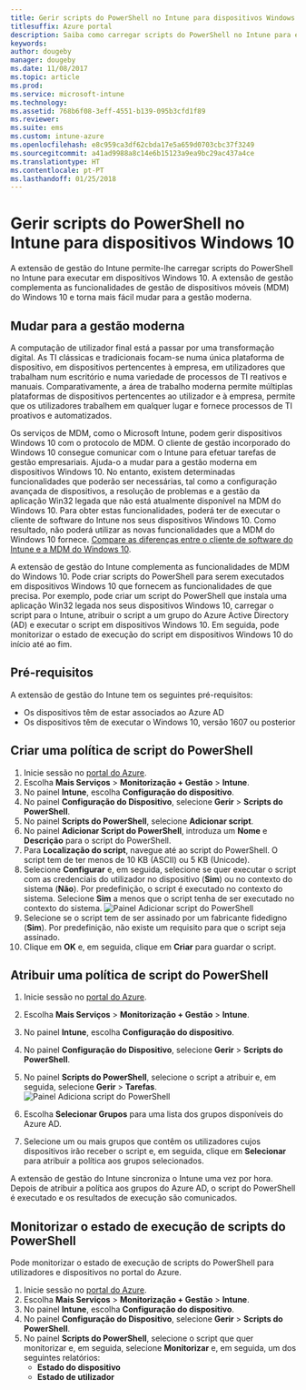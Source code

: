 ```yaml
---
title: Gerir scripts do PowerShell no Intune para dispositivos Windows 10
titlesuffix: Azure portal
description: Saiba como carregar scripts do PowerShell no Intune para executar em dispositivos Windows 10.
keywords: 
author: dougeby
manager: dougeby
ms.date: 11/08/2017
ms.topic: article
ms.prod: 
ms.service: microsoft-intune
ms.technology: 
ms.assetid: 768b6f08-3eff-4551-b139-095b3cfd1f89
ms.reviewer: 
ms.suite: ems
ms.custom: intune-azure
ms.openlocfilehash: e8c959ca3df62cbda17e5a659d0703cbc37f3249
ms.sourcegitcommit: a41ad9988a8c14e6b15123a9ea9bc29ac437a4ce
ms.translationtype: HT
ms.contentlocale: pt-PT
ms.lasthandoff: 01/25/2018
---
```

# <a name="manage-powershell-scripts-in-intune-for-windows-10-devices"></a>Gerir scripts do PowerShell no Intune para dispositivos Windows 10
A extensão de gestão do Intune permite-lhe carregar scripts do PowerShell no Intune para executar em dispositivos Windows 10. A extensão de gestão complementa as funcionalidades de gestão de dispositivos móveis (MDM) do Windows 10 e torna mais fácil mudar para a gestão moderna.

## <a name="moving-to-modern-management"></a>Mudar para a gestão moderna
A computação de utilizador final está a passar por uma transformação digital. As TI clássicas e tradicionais focam-se numa única plataforma de dispositivo, em dispositivos pertencentes à empresa, em utilizadores que trabalham num escritório e numa variedade de processos de TI reativos e manuais. Comparativamente, a área de trabalho moderna permite múltiplas plataformas de dispositivos pertencentes ao utilizador e à empresa, permite que os utilizadores trabalhem em qualquer lugar e fornece processos de TI proativos e automatizados. 

Os serviços de MDM, como o Microsoft Intune, podem gerir dispositivos Windows 10 com o protocolo de MDM. O cliente de gestão incorporado do Windows 10 consegue comunicar com o Intune para efetuar tarefas de gestão empresariais. Ajuda-o a mudar para a gestão moderna em dispositivos Windows 10. No entanto, existem determinadas funcionalidades que poderão ser necessárias, tal como a configuração avançada de dispositivos, a resolução de problemas e a gestão da aplicação Win32 legada que não está atualmente disponível na MDM do Windows 10. Para obter estas funcionalidades, poderá ter de executar o cliente de software do Intune nos seus dispositivos Windows 10. Como resultado, não poderá utilizar as novas funcionalidades que a MDM do Windows 10 fornece. [Compare as diferenças entre o cliente de software do Intune e a MDM do Windows 10](https://docs.microsoft.com/intune-classic/deploy-use/pc-management-comparison).

A extensão de gestão do Intune complementa as funcionalidades de MDM do Windows 10. Pode criar scripts do PowerShell para serem executados em dispositivos Windows 10 que fornecem as funcionalidades de que precisa. Por exemplo, pode criar um script do PowerShell que instala uma aplicação Win32 legada nos seus dispositivos Windows 10, carregar o script para o Intune, atribuir o script a um grupo do Azure Active Directory (AD) e executar o script em dispositivos Windows 10. Em seguida, pode monitorizar o estado de execução do script em dispositivos Windows 10 do início até ao fim.

## <a name="prerequisites"></a>Pré-requisitos
A extensão de gestão do Intune tem os seguintes pré-requisitos:
- Os dispositivos têm de estar associados ao Azure AD
- Os dispositivos têm de executar o Windows 10, versão 1607 ou posterior

## <a name="create-a-powershell-script-policy"></a>Criar uma política de script do PowerShell 
1. Inicie sessão no [portal do Azure](https://portal.azure.com).
2. Escolha **Mais Serviços** > **Monitorização + Gestão** > **Intune**.
3. No painel **Intune**, escolha **Configuração do dispositivo**.
4. No painel **Configuração do Dispositivo**, selecione **Gerir** > **Scripts do PowerShell**.
5. No painel **Scripts do PowerShell**, selecione **Adicionar script**.
6. No painel **Adicionar Script do PowerShell**, introduza um **Nome** e **Descrição** para o script do PowerShell.
7. Para **Localização do script**, navegue até ao script do PowerShell. O script tem de ter menos de 10 KB (ASCII) ou 5 KB (Unicode).
8. Selecione **Configurar** e, em seguida, selecione se quer executar o script com as credenciais do utilizador no dispositivo (**Sim**) ou no contexto do sistema (**Não**). Por predefinição, o script é executado no contexto do sistema. Selecione **Sim** a menos que o script tenha de ser executado no contexto do sistema. 
  ![Painel Adicionar script do PowerShell](./media/mgmt-extension-add-script.png)
9. Selecione se o script tem de ser assinado por um fabricante fidedigno (**Sim**). Por predefinição, não existe um requisito para que o script seja assinado. 
10. Clique em **OK** e, em seguida, clique em **Criar** para guardar o script.

## <a name="assign-a-powershell-script-policy"></a>Atribuir uma política de script do PowerShell
1. Inicie sessão no [portal do Azure](https://portal.azure.com).
2. Escolha **Mais Serviços** > **Monitorização + Gestão** > **Intune**.
3. No painel **Intune**, escolha **Configuração do dispositivo**.
4. No painel **Configuração do Dispositivo**, selecione **Gerir** > **Scripts do PowerShell**.
5. No painel **Scripts do PowerShell**, selecione o script a atribuir e, em seguida, selecione **Gerir** > **Tarefas**.
  ![Painel Adiciona script do PowerShell](./media/mgmt-extension-assignments.png)
 
6. Escolha **Selecionar Grupos** para uma lista dos grupos disponíveis do Azure AD. 
7. Selecione um ou mais grupos que contêm os utilizadores cujos dispositivos irão receber o script e, em seguida, clique em **Selecionar** para atribuir a política aos grupos selecionados.

A extensão de gestão do Intune sincroniza o Intune uma vez por hora. Depois de atribuir a política aos grupos do Azure AD, o script do PowerShell é executado e os resultados de execução são comunicados. 
 
## <a name="monitor-run-status-for-powershell-scripts"></a>Monitorizar o estado de execução de scripts do PowerShell
Pode monitorizar o estado de execução de scripts do PowerShell para utilizadores e dispositivos no portal do Azure.
1. Inicie sessão no [portal do Azure](https://portal.azure.com).
2. Escolha **Mais Serviços** > **Monitorização + Gestão** > **Intune**.
3. No painel **Intune**, escolha **Configuração do dispositivo**.
4. No painel **Configuração do Dispositivo**, selecione **Gerir** > **Scripts do PowerShell**.
5. No painel **Scripts do PowerShell**, selecione o script que quer monitorizar e, em seguida, selecione **Monitorizar** e, em seguida, um dos seguintes relatórios:
   - **Estado do dispositivo**
   - **Estado de utilizador**
